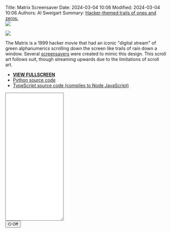 Title: Matrix Screensaver
Date: 2024-03-04 10:06
Modified: 2024-03-04 10:06
Authors: Al Sweigart
Summary: <a href="{filename}matrix-screensaver.md">Hacker-themed trails of ones and zeros.<br><img src="{static}/images/matrix-screensaver-screenshot.webp" style="max-width: 640px;"></a>

<img src="{static}/images/matrix-screensaver-screenshot.webp" style="max-width: 640px;">

The Matrix is a 1999 hacker movie that had an iconic "digital stream" of green alphanumerics scrolling down the screen like trails of rain down a window. Several [screensavers](https://en.wikipedia.org/wiki/Screensaver) were created to mimic this design. This scroll art follows suit, though streaming upwards due to the limitations of scroll art.


* **[VIEW FULLSCREEN](/static/matrixscreensaver-fullscreen.html)**
* [Python source code](https://github.com/asweigart/scrollart/blob/main/python/matrixscreensaver.py)
* [TypeScript source code (compiles to Node JavaScript)](https://github.com/asweigart/scrollart/blob/main/typescript/matrixscreensaver.ts)

<div><textarea id="bextOutput" readonly style="height: 400px;"></textarea><br /><button type="button" onclick="running = !running;">&#x23FB; Off</button></div>
<script src="/static/bext.js"></script><link rel="stylesheet" href="/static/bext.css">
<script>

bextRowBuffer = 256;  // Change this to whatever size you want, or -1 for infinite buffer.

let running = true;
let width = 220;
const DELAY = 100;
const DENSITY = 0.02;
const MIN_STREAM_LENGTH = 6;
const MAX_STREAM_LENGTH = 14;
const STREAM_CHARS = ['0', '1'];

async function main() {
    let columns = Array.from({length: width}, () => 0);

    while (running) {
        let line = '';
        for (let i = 0; i < width; i++) {
            if (columns[i] === 0) {
                if (Math.random() < DENSITY) {
                    // Restart the stream in this column:
                    columns[i] = Math.floor(Math.random() * (MAX_STREAM_LENGTH - MIN_STREAM_LENGTH)) + MIN_STREAM_LENGTH;
                }
            }
            if (columns[i] > 0) {
                // Add a random stream character for this column:
                line += STREAM_CHARS[Math.floor(Math.random() * STREAM_CHARS.length)];
                columns[i] -= 1;
            } else {
                // Add empty space for this column:
                line += ' ';
            }
        }
        print(line);
        await sleep(DELAY);
    }
}

main();
</script>
